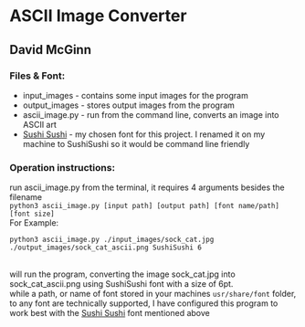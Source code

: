 # ASCII Image Converter
## David McGinn

### Files & Font:
* input_images - contains some input images for the program
* output_images - stores output images from the program
* ascii_image.py - run from the command line, converts an image into ASCII art
* [Sushi Sushi](https://www.dafont.com/sushi-sushi.font) - my chosen font for this project. I renamed it on my machine to SushiSushi so it would be command line friendly

### Operation instructions:
run ascii_image.py from the terminal, it requires 4 arguments besides the filename <br>
```python3 ascii_image.py [input path] [output path] [font name/path] [font size]``` 
<br>For Example:
```
python3 ascii_image.py ./input_images/sock_cat.jpg ./output_images/sock_cat_ascii.png SushiSushi 6
```
<br>will run the program, converting the image sock_cat.jpg into sock_cat_ascii.png using SushiSushi font with a size of 6pt.<br>
while a path, or name of font stored in your machines `usr/share/font` folder, to any font are technically supported, 
I have configured this program to work best with the [Sushi Sushi](https://www.dafont.com/sushi-sushi.font) font mentioned above


